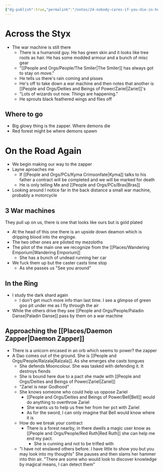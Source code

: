 ```yaml
---
{"dg-publish":true,"permalink":"/notes/24-nobody-cares-if-you-die-in-hell/"}
---
```



# Across the Styx
- The war machine is still there
	- There is a humanoid guy. He has green skin and it looks like tree roots as hair. He has some modded armour and a bunch of misc gear
	- "[[People and Orgs/People/The Smiler\|The Smiler]] has always got to stay on move."
	- He tells us there's rain coming and pisses
	- He's off to take down a war machine and then notes that another is [[People and Orgs/Deities and Beings of Power/Zariel\|Zariel]]'s
	- "Lots of wizards out now. Things are happening."
	- He sprouts black feathered wings and flies off
## Where to go
- Big glowy thing is the zapper. Where demons die
- Red forest might be where demons spawn
# On the Road Again
- We begin making our way to the zapper
- Layne aproaches me
	- If [[People and Orgs/PCs/Kyma Crimsonfate\|Kyma]] talks to his father a contract will be completed and we will be marked for death
	- He is only telling Me and [[People and Orgs/PCs/Bras\|Bras]]
- Looking around I notice far in the back distance a small war machine, probably a motorcycle 
## 3 War machines
They pull up on us, there is one that looks like ours but is gold plated
- At the head of this one there is an upside down deamon which is dripping blood into the enginge.
- The two other ones are piloted my mezoloths
- The pilot of the main one we recognize from the [[Places/Wandering Emporium\|Wandering Emporium]] 
	- She has a bunch of undead running her car
- We fuck them up but the caster casts time stop
	- As she passes us "See you around"
## In the Ring
- I study the dark shard again
	- I don't get much more info than last time. I see a glimpse of green goo pit under me as I fly through the air
- While the others drive they see [[People and Orgs/People/Paladin Danse\|Paladin Danse]] pass by them on a war machine 
## Approaching the [[Places/Daemon Zapper\|Daemon Zapper]]
- There is a unicorn encased in an orb which seems to power? the zapper
- A Dao comes out of the ground. She is [[People and Orgs/People/Ralzala\|Ralzala]]. As she emerges she casts tongues
	- She defends Mooncolour. She was tasked with defending it. It destroys fiends 
	- She is bound here due to a pact she made with [[People and Orgs/Deities and Beings of Power/Zariel\|Zariel]]
	- "Zariel is near Godhood"
	- She knows someone who could help us oppose Zariel
		- [[People and Orgs/Deities and Beings of Power/Bell\|Bell]] would do anything to overthrow Zariel
		- She wants us to help us free her from her pct with Zariel
		- As for the sword, I can only imagine that Bell would know where it is
	- How do we break your contract
		- There is a forest nearby, in there dwells a magic user know as [[People and Orgs/People/Red Ruth\|Red Ruth]] she can help me end my pact.
			- She is cunning and not to be trifled with
	- "I have not enslaved others before. I have little to show you but you may look into my thoughts" She pauses and then slams her hammer into thin air. "There are some who would look to discover knowledge by magical means, I can detect them"

